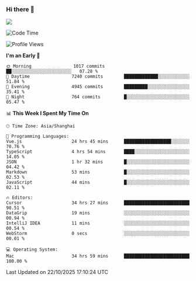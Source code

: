 ### Hi there 👋

<!--
**JJAYCHEN1e/jjaychen1e** is a ✨ _special_ ✨ repository because its `README.md` (this file) appears on your GitHub profile.

Here are some ideas to get you started:

- 🔭 I’m currently working on ...
- 🌱 I’m currently learning ...
- 👯 I’m looking to collaborate on ...
- 🤔 I’m looking for help with ...
- 💬 Ask me about ...
- 📫 How to reach me: ...
- 😄 Pronouns: ...
- ⚡ Fun fact: ...
-->

[![](https://github-readme-stats.vercel.app/api?username=jjaychen1e&show_icons=true)](https://github.com/jjaychen1e/github-readme-stats?count_private=true)

<!--START_SECTION:waka-->
![Code Time](http://img.shields.io/badge/Code%20Time-2%2C532%20hrs%2015%20mins-blue)

![Profile Views](http://img.shields.io/badge/Profile%20Views-0-blue)

**I'm an Early 🐤** 

```text
🌞 Morning                1017 commits        ██░░░░░░░░░░░░░░░░░░░░░░░   07.28 % 
🌆 Daytime                7240 commits        █████████████░░░░░░░░░░░░   51.84 % 
🌃 Evening                4945 commits        █████████░░░░░░░░░░░░░░░░   35.41 % 
🌙 Night                  764 commits         █░░░░░░░░░░░░░░░░░░░░░░░░   05.47 % 
```


📊 **This Week I Spent My Time On** 

```text
🕑︎ Time Zone: Asia/Shanghai

💬 Programming Languages: 
Vue.js                   24 hrs 45 mins      ██████████████████░░░░░░░   70.76 % 
TypeScript               4 hrs 54 mins       ████░░░░░░░░░░░░░░░░░░░░░   14.05 % 
JSON                     1 hr 32 mins        █░░░░░░░░░░░░░░░░░░░░░░░░   04.42 % 
Markdown                 53 mins             █░░░░░░░░░░░░░░░░░░░░░░░░   02.53 % 
JavaScript               44 mins             █░░░░░░░░░░░░░░░░░░░░░░░░   02.11 % 

🔥 Editors: 
Cursor                   34 hrs 27 mins      █████████████████████████   98.51 % 
DataGrip                 19 mins             ░░░░░░░░░░░░░░░░░░░░░░░░░   00.94 % 
IntelliJ IDEA            11 mins             ░░░░░░░░░░░░░░░░░░░░░░░░░   00.54 % 
WebStorm                 0 secs              ░░░░░░░░░░░░░░░░░░░░░░░░░   00.01 % 

💻 Operating System: 
Mac                      34 hrs 59 mins      █████████████████████████   100.00 % 
```


 Last Updated on 22/10/2025 17:10:24 UTC
<!--END_SECTION:waka-->
